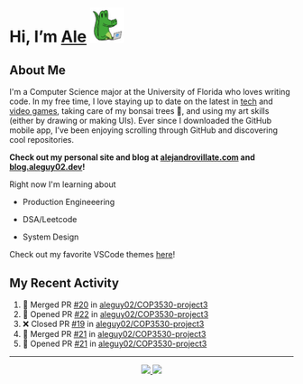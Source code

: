 <!---
Credit to @wei and @AlexanderWangY for inspiration
--->

<p>
  <h1>
    Hi, I’m <a href="https://github.com/aleguy02">Ale</a>
    <img src="public/images/gator.png" width="60">
  </h1>
<p/>

<h2>About Me</h2>

I'm a Computer Science major at the University of Florida who loves writing code.
In my free time, I love staying up to date on the latest in <a href="https://techcrunch.com/" target="_blank">tech</a> 
and <a href="https://www.youtube.com/c/SkillUp" target="_blank">video games</a>, 
taking care of my bonsai trees 🌱, 
and using my art skills (either by drawing or making UIs).
Ever since I downloaded the GitHub mobile app, I’ve been enjoying scrolling through GitHub and discovering cool repositories.

**Check out my personal site and blog at [alejandrovillate.com](https://alejandrovillate.com) and [blog.aleguy02.dev](https://blog.aleguy02.dev)!**


Right now I'm learning about
- Production Engineeering
- DSA/Leetcode
- System Design

  <!--- TODO: add button to follow profile here --->

Check out my favorite VSCode themes <a href="https://github.com/aleguy02/aleguy02/tree/main/config-files/VS%20Code/themes">here</a>!

<h2>My Recent Activity</h2>

<!--START_SECTION:activity-->
1. 🎉 Merged PR [#20](https://github.com/aleguy02/COP3530-project3/pull/20) in [aleguy02/COP3530-project3](https://github.com/aleguy02/COP3530-project3)
2. 💪 Opened PR [#22](https://github.com/aleguy02/COP3530-project3/pull/22) in [aleguy02/COP3530-project3](https://github.com/aleguy02/COP3530-project3)
3. ❌ Closed PR [#19](https://github.com/aleguy02/COP3530-project3/pull/19) in [aleguy02/COP3530-project3](https://github.com/aleguy02/COP3530-project3)
4. 🎉 Merged PR [#21](https://github.com/aleguy02/COP3530-project3/pull/21) in [aleguy02/COP3530-project3](https://github.com/aleguy02/COP3530-project3)
5. 💪 Opened PR [#21](https://github.com/aleguy02/COP3530-project3/pull/21) in [aleguy02/COP3530-project3](https://github.com/aleguy02/COP3530-project3)
<!--END_SECTION:activity-->


-----
<p align="center">
  <a href="https://github.com/aleguy02">
    <img src="https://img.shields.io/badge/github-@aleguy02-211F1F?logo=github&logoColor=white&style=flat-square" />
  </a>
  <a href="https://www.linkedin.com/in/alejandrovillate1/">
    <img src="https://img.shields.io/badge/linkedin-Alejandro_Villate-0072B1?logo=linkedin&style=flat-square" />
  </a>
</p>
